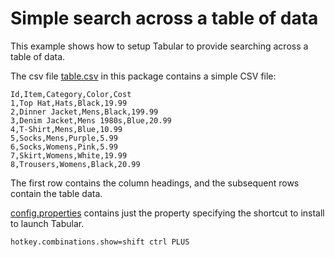 # Simple search across a table of data

This example shows how to setup Tabular to provide searching across a
table of data.

The csv file [table.csv](table.csv) in this package contains a simple CSV file:

```
Id,Item,Category,Color,Cost
1,Top Hat,Hats,Black,19.99
2,Dinner Jacket,Mens,Black,199.99
3,Denim Jacket,Mens 1980s,Blue,20.99
4,T-Shirt,Mens,Blue,10.99
5,Socks,Mens,Purple,5.99
6,Socks,Womens,Pink,5.99
7,Skirt,Womens,White,19.99
8,Trousers,Womens,Black,20.99
```

The first row contains the column headings, and the subsequent rows
contain the table data.

[config.properties](config.properties) contains just the property specifying the shortcut
to install to launch Tabular.

`hotkey.combinations.show=shift ctrl PLUS`

